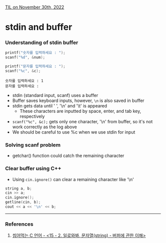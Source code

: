 [TIL on November 30th, 2022](../../../TIL/2022/11/11-30-2022.md)
# **stdin and buffer**

### Understanding of stdin buffer
```cpp
printf("숫자를 입력하세요 : ");
scanf("%d", &num);

printf("문자를 입력하세요 : ");
scanf("%c", &c);
```
```log
숫자를 입력하세요 : 1
문자를 입력하세요 : 
```
- stdin (standard input, scanf) uses a buffer
- Buffer saves keyboard inputs, however, `\n` is also saved in buffer
- stdin gets data until ' ', '\n' and '\t' is appeared
  * These characters are inputted by space, enter, and tab key, respectively
- `scanf("%c", &c);` gets only one character, '\n' from buffer, so it's not work correctly as the log above
- We should be careful to use %c when we use stdin for input

### Solving scanf problem
- getchar() function could catch the remaining character

### Clear buffer using C++
- Using `cin.ignore()` can clear a remaining character like '\n'
```cpp
string a, b;
cin >> a;
cin.ignore();
getline(cin, b);
cout << a << '\n' << b;
```

___

### References
1. [씹어먹는 C 언어 - <15 - 2. 일로와봐, 문자열(string) - 버퍼에 관한 이해>](https://modoocode.com/32)